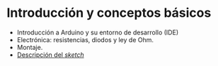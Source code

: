 # Introducción y conceptos básicos

- Introducción a Arduino y su entorno de desarrollo (IDE)
- Electrónica: resistencias, diodos y ley de Ohm.
- Montaje.
- [Descripción del *sketch*](1-tocaNota.md)
